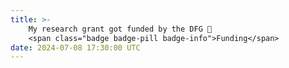 ```yaml
---
title: >-
    My research grant got funded by the DFG 🥳
    <span class="badge badge-pill badge-info">Funding</span>
date: 2024-07-08 17:30:00 UTC
---
```

